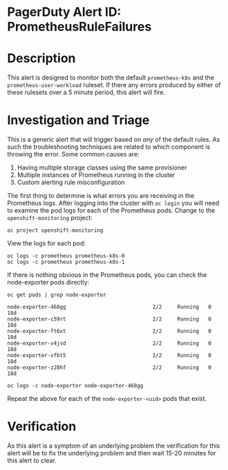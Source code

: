 # PagerDuty Alert ID: PrometheusRuleFailures
# Description
This alert is designed to monitor both the default `prometheus-k8s` and the `prometheus-user-workload` ruleset. If there any errors produced by either of these rulesets over a 5 minute period, this alert will fire.
# Investigation and Triage
This is a generic alert that will trigger based on *any* of the default rules. As such the troubleshooting techniques are related to which component is throwing the error. Some common causes are:

1. Having multiple storage classes using the same provisioner
2. Multiple instances of Prometheus running in the cluster
3. Custom alerting rule misconfiguration

The first thing to determine is what errors you are receiving in the Prometheus logs. After logging into the cluster with `oc login` you will need to examine the pod logs for each of the Prometheus pods. Change to the `openshift-monitoring` project:

```
oc project openshift-monitoring
```

View the logs for each pod:

```
oc logs -c prometheus prometheus-k8s-0 
oc logs -c prometheus prometheus-k8s-1
```

If there is nothing obvious in the Prometheus pods, you can check the node-exporter pods directly:

```
oc get pods | grep node-exporter

node-exporter-468gg                            2/2     Running   0          18d
node-exporter-c59rt                            2/2     Running   0          18d
node-exporter-ft6xt                            2/2     Running   0          18d
node-exporter-v4jsd                            2/2     Running   0          18d
node-exporter-vfbt5                            2/2     Running   0          18d
node-exporter-z28hf                            2/2     Running   0          18d

oc logs -c node-exporter node-exporter-468gg
```

Repeat the above for each of the `node-exporter-<uid>` pods that exist.

# Verification

As this alert is a symptom of an underlying problem the verification for this alert will be to fix the underlying problem and then wait 15-20 minutes for this alert to clear.
